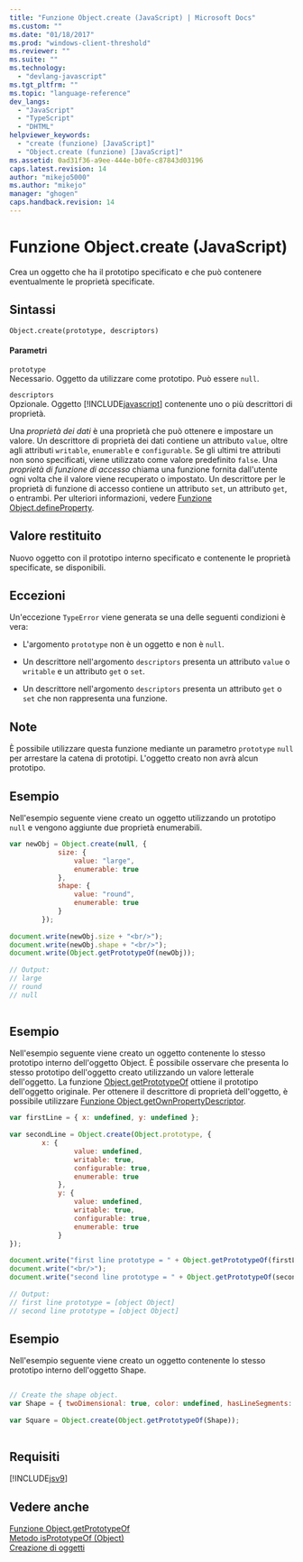 ```yaml
---
title: "Funzione Object.create (JavaScript) | Microsoft Docs"
ms.custom: ""
ms.date: "01/18/2017"
ms.prod: "windows-client-threshold"
ms.reviewer: ""
ms.suite: ""
ms.technology: 
  - "devlang-javascript"
ms.tgt_pltfrm: ""
ms.topic: "language-reference"
dev_langs: 
  - "JavaScript"
  - "TypeScript"
  - "DHTML"
helpviewer_keywords: 
  - "create (funzione) [JavaScript]"
  - "Object.create (funzione) [JavaScript]"
ms.assetid: 0ad31f36-a9ee-444e-b0fe-c87843d03196
caps.latest.revision: 14
author: "mikejo5000"
ms.author: "mikejo"
manager: "ghogen"
caps.handback.revision: 14
---
```

# Funzione Object.create (JavaScript)
Crea un oggetto che ha il prototipo specificato e che può contenere eventualmente le proprietà specificate.  
  
## Sintassi  
  
```  
Object.create(prototype, descriptors)  
```  
  
#### Parametri  
 `prototype`  
 Necessario.  Oggetto da utilizzare come prototipo.  Può essere `null`.  
  
 `descriptors`  
 Opzionale.  Oggetto [!INCLUDE[javascript](../../javascript/includes/javascript-md.md)] contenente uno o più descrittori di proprietà.  
  
 Una *proprietà dei dati* è una proprietà che può ottenere e impostare un valore.  Un descrittore di proprietà dei dati contiene un attributo `value`, oltre agli attributi `writable`, `enumerable` e `configurable`.  Se gli ultimi tre attributi non sono specificati, viene utilizzato come valore predefinito `false`.  Una *proprietà di funzione di accesso* chiama una funzione fornita dall'utente ogni volta che il valore viene recuperato o impostato.  Un descrittore per le proprietà di funzione di accesso contiene un attributo `set`, un attributo `get`, o entrambi.  Per ulteriori informazioni, vedere [Funzione Object.defineProperty](../../javascript/reference/object-defineproperty-function-javascript.md).  
  
## Valore restituito  
 Nuovo oggetto con il prototipo interno specificato e contenente le proprietà specificate, se disponibili.  
  
## Eccezioni  
 Un'eccezione `TypeError` viene generata se una delle seguenti condizioni è vera:  
  
-   L'argomento `prototype` non è un oggetto e non è `null`.  
  
-   Un descrittore nell'argomento `descriptors` presenta un attributo `value` o `writable` e un attributo `get` o `set`.  
  
-   Un descrittore nell'argomento `descriptors` presenta un attributo `get` o `set` che non rappresenta una funzione.  
  
## Note  
 È possibile utilizzare questa funzione mediante un parametro `prototype` `null` per arrestare la catena di prototipi.  L'oggetto creato non avrà alcun prototipo.  
  
## Esempio  
 Nell'esempio seguente viene creato un oggetto utilizzando un prototipo `null` e vengono aggiunte due proprietà enumerabili.  
  
```javascript  
var newObj = Object.create(null, {  
            size: {  
                value: "large",  
                enumerable: true  
            },  
            shape: {  
                value: "round",  
                enumerable: true  
            }  
        });  
  
document.write(newObj.size + "<br/>");  
document.write(newObj.shape + "<br/>");  
document.write(Object.getPrototypeOf(newObj));  
  
// Output:  
// large  
// round  
// null  
  
```  
  
## Esempio  
 Nell'esempio seguente viene creato un oggetto contenente lo stesso prototipo interno dell'oggetto Object.  È possibile osservare che presenta lo stesso prototipo dell'oggetto creato utilizzando un valore letterale dell'oggetto.  La funzione [Object.getPrototypeOf](../../javascript/reference/object-getprototypeof-function-javascript.md) ottiene il prototipo dell'oggetto originale.  Per ottenere il descrittore di proprietà dell'oggetto, è possibile utilizzare [Funzione Object.getOwnPropertyDescriptor](../../javascript/reference/object-getownpropertydescriptor-function-javascript.md).  
  
```javascript  
var firstLine = { x: undefined, y: undefined };  
  
var secondLine = Object.create(Object.prototype, {  
        x: {  
                value: undefined,   
                writable: true,   
                configurable: true,   
                enumerable: true  
            },  
            y: {  
                value: undefined,   
                writable: true,   
                configurable: true,   
                enumerable: true  
            }  
});  
  
document.write("first line prototype = " + Object.getPrototypeOf(firstLine));  
document.write("<br/>");  
document.write("second line prototype = " + Object.getPrototypeOf(secondLine));  
  
// Output:  
// first line prototype = [object Object]  
// second line prototype = [object Object]  
```  
  
## Esempio  
 Nell'esempio seguente viene creato un oggetto contenente lo stesso prototipo interno dell'oggetto Shape.  
  
```javascript  
  
// Create the shape object.  
var Shape = { twoDimensional: true, color: undefined, hasLineSegments: undefined };  
  
var Square = Object.create(Object.getPrototypeOf(Shape));  
  
```  
  
## Requisiti  
 [!INCLUDE[jsv9](../../javascript/includes/jsv9-md.md)]  
  
## Vedere anche  
 [Funzione Object.getPrototypeOf](../../javascript/reference/object-getprototypeof-function-javascript.md)   
 [Metodo isPrototypeOf \(Object\)](../../javascript/reference/isprototypeof-method-object-javascript.md)   
 [Creazione di oggetti](../../javascript/creating-objects-javascript.md)